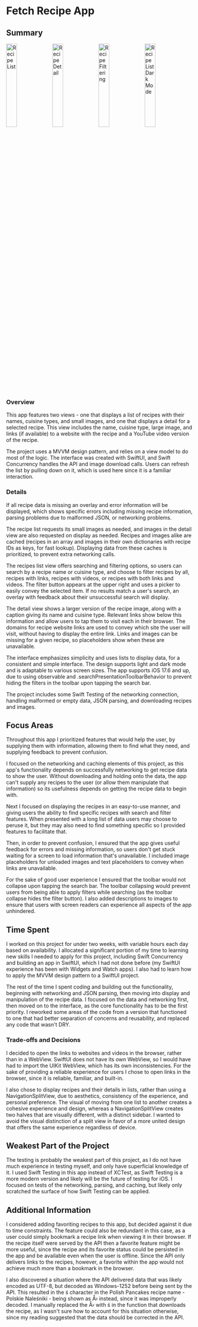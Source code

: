 # Fetch Recipe App 

## Summary
<img width="24%" alt="Recipe List" src="https://github.com/user-attachments/assets/0aeec9e8-d601-4f11-9834-34924be422ac" /> 
<img width="24%" alt="Recipe Detail" src="https://github.com/user-attachments/assets/e3a50417-269a-4eec-877b-fca2e6b719a9" />
<img width="24%" alt="Recipe Filtering" src="https://github.com/user-attachments/assets/4a7cb0d1-9908-413d-a4e3-33f86e792e0f" />
<img width="24%" alt="Recipe List Dark Mode" src="https://github.com/user-attachments/assets/30e9d355-e394-4bcb-9c42-34282362cda1" />

### Overview
This app features two views - one that displays a list of recipes with their names, cuisine types, and small images, and one that displays a detail for a selected recipe. This view includes the name, cuisine type, large image, and links (if available) to a website with the recipe and a YouTube video version of the recipe.

The project uses a MVVM design pattern, and relies on a view model to do most of the logic. The interface was created with SwiftUI, and Swift Concurrency handles the API and image download calls. Users can refresh the list by pulling down on it, which is used here since it is a familiar interaction. 

### Details
If all recipe data is missing an overlay and error information will be displayed, which shows specific errors including missing recipe information, parsing problems due to malformed JSON, or networking problems. 

The recipe list requests its small images as needed, and images in the detail view are also requested on display as needed. Recipes and images alike are cached (recipes in an array and images in their own dictionaries with recipe IDs as keys, for fast lookup). Displaying data from these caches is prioritized, to prevent extra networking calls.

The recipes list view offers searching and filtering options, so users can search by a recipe name or cuisine type, and choose to filter recipes by all, recipes with links, recipes with videos, or recipes with both links and videos. The filter button appears at the upper right and uses a picker to easily convey the selected item. If no results match a user's search, an overlay with feedback about their unsuccessful search will display.

The detail view shows a larger version of the recipe image, along with a caption giving its name and cuisine type. Relevant links show below this information and allow users to tap them to visit each in their browser. The domains for recipe website links are used to convey which site the user will visit, without having to display the entire link. Links and images can be missing for a given recipe, so placeholders show when these are unavailable. 

The interface emphasizes simplicity and uses lists to display data, for a consistent and simple interface. The design supports light and dark mode and is adaptable to various screen sizes. The app supports iOS 17.6 and up, due to using observable and .searchPresentationToolbarBehavior to prevent hiding the filters in the toolbar upon tapping the search bar.

The project includes some Swift Testing of the networking connection, handling malformed or empty data, JSON parsing, and downloading recipes and images.

## Focus Areas
Throughout this app I prioritized features that would help the user, by supplying them with information, allowing them to find what they need, and supplying feedback to prevent confusion.

I focused on the networking and caching elements of this project, as this app's functionality depends on successfully networking to get recipe data to show the user. Without downloading and holding onto the data, the app can't supply any recipes to the user (or allow them manipulate that information) so its usefulness depends on getting the recipe data to begin with.

Next I focused on displaying the recipes in an easy-to-use manner, and giving users the ability to find specific recipes with search and filter features. When presented with a long list of data users may choose to peruse it, but they may also need to find something specific so I provided features to facilitate that. 

Then, in order to prevent confusion, I ensured that the app gives useful feedback for errors and missing information, so users don't get stuck waiting for a screen to load information that's unavailable. I included image placeholders for unloaded images and text placeholders to convey when links are unavailable.

For the sake of good user experience I ensured that the toolbar would not collapse upon tapping the search bar. The toolbar collapsing would prevent users from being able to apply filters while searching (as the toolbar collapse hides the filter button). I also added descriptions to images to ensure that users with screen readers can experience all aspects of the app unhindered. 

## Time Spent
I worked on this project for under two weeks, with variable hours each day based on availability. I allocated a significant portion of my time to learning new skills I needed to apply for this project, including Swift Concurrency and building an app in SwiftUI, which I had not done before (my SwiftUI experience has been with Widgets and Watch apps). I also had to learn how to apply the MVVM design pattern to a SwiftUI project.

The rest of the time I spent coding and building out the functionality, beginning with networking and JSON parsing, then moving into display and manipulation of the recipe data. I focused on the data and networking first, then moved on to the interface, as the core functionality has to be the first priority. I reworked some areas of the code from a version that functioned to one that had better separation of concerns and reusability, and replaced any code that wasn't DRY.

### Trade-offs and Decisions
I decided to open the links to websites and videos in the browser, rather than in a WebView. SwiftUI does not have its own WebView, so I would have had to import the UIKit WebView, which has its own inconsistencies. For the sake of providing a reliable experience for users I chose to open links in the browser, since it is reliable, familiar, and built-in. 

I also chose to display recipes and their details in lists, rather than using a NavigationSplitView, due to aesthetics, consistency of the experience, and personal preference. The visual of moving from one list to another creates a cohesive experience and design, whereas a NavigationSplitView creates two halves that are visually different, with a distinct sidebar. I wanted to avoid the visual distinction of a split view in favor of a more united design that offers the same experience regardless of device. 

## Weakest Part of the Project
The testing is probably the weakest part of this project, as I do not have much experience in testing myself, and only have superficial knowledge of it. I used Swift Testing in this app instead of XCTest, as Swift Testing is a more modern version and likely will be the future of testing for iOS. I focused on tests of the networking, parsing, and caching, but likely only scratched the surface of how Swift Testing can be applied.

## Additional Information
I considered adding favoriting recipes to this app, but decided against it due to time constraints. The feature could also be redundant in this case, as a user could simply bookmark a recipe link  when viewing it in their browser. If the recipe itself were served by the API then a favorite feature might be more useful, since the recipe and its favorite status could be persisted in the app and be available even when the user is offline. Since the API only delivers links to the recipes, however, a favorite within the app would not achieve much more than a bookmark in the browser.

I also discovered a situation where the API delivered data that was likely encoded as UTF-8, but decoded as Windows-1252 before being sent by the API. This resulted in the ś character in the Polish Pancakes recipe name - Polskie Naleśniki - being shown as Å› instead, since it was improperly decoded. I manually replaced the Å› with ś in the function that downloads the recipe, as I wasn't sure how to account for this situation otherwise, since my reading suggested that the data should be corrected in the API.
